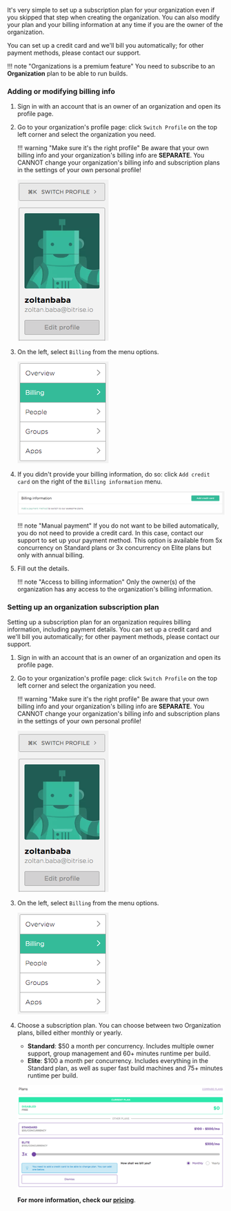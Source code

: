 <p>It's very simple to set up a subscription plan for your organization even if you skipped that step when creating the organization. You can also modify your plan and your billing information at any time if you are the owner of the organization.</p>
<p>You can set up a credit card and we'll bill you automatically; for other payment methods, please contact our support.</p>
<p>!!! note &quot;Organizations is a premium feature&quot;
You need to subscribe to an <strong>Organization</strong> plan to be able to run builds.</p>
<h3>Adding or modifying billing info</h3>
<ol>
<li>
<p>Sign in with an account that is an owner of an organization and open its profile page.</p>
</li>
<li>
<p>Go to your organization's profile page: click <code>Switch Profile</code> on the top left corner and select the organization you need.</p>
<p>!!! warning &quot;Make sure it's the right profile&quot;
Be aware that your own billing info and your organization's billing info are <strong>SEPARATE</strong>. You CANNOT change your organization's billing info and subscription plans in the settings of your own personal profile!</p>
<p><img src="/img/team-management/organization/switch-profile-2.png" alt="Screenshot"></p>
</li>
<li>
<p>On the left, select <code>Billing</code> from the menu options.</p>
<p><img src="/img/team-management/organization/billing-sidebar-menu.png" alt="Screenshot"></p>
</li>
<li>
<p>If you didn't provide your billing information, do so: click <code>Add credit card</code> on the right of the <code>Billing information</code> menu.</p>
<p><img src="/img/team-management/organization/add-credit-card.png" alt="Screenshot"></p>
<p>!!! note &quot;Manual payment&quot;
If you do not want to be billed automatically, you do not need to provide a credit card. In this case, contact our support to set up your payment method. This option is available from 5x concurrency on Standard plans or 3x concurrency on Elite plans but only with annual billing.</p>
</li>
<li>
<p>Fill out the details.</p>
<p>!!! note &quot;Access to billing information&quot;
Only the owner(s) of the organization has any access to the organization's billing information.</p>
</li>
</ol>
<h3>Setting up an organization subscription plan</h3>
<p>Setting up a subscription plan for an organization requires billing information, including payment details. You can set up a credit card and we'll bill you automatically; for other payment methods, please contact our support.</p>
<ol>
<li>
<p>Sign in with an account that is an owner of an organization and open its profile page.</p>
</li>
<li>
<p>Go to your organization's profile page: click <code>Switch Profile</code> on the top left corner and select the organization you need.</p>
<p>!!! warning &quot;Make sure it's the right profile&quot;
Be aware that your own billing info and your organization's billing info are <strong>SEPARATE</strong>. You CANNOT change your organization's billing info and subscription plans in the settings of your own personal profile!</p>
<p><img src="/img/team-management/organization/switch-profile-2.png" alt="Screenshot"></p>
</li>
<li>
<p>On the left, select <code>Billing</code> from the menu options.</p>
<p><img src="/img/team-management/organization/billing-sidebar-menu.png" alt="Screenshot"></p>
</li>
<li>
<p>Choose a subscription plan. You can choose between two Organization plans, billed either monthly or yearly.</p>
<ul>
<li><strong>Standard</strong>: $50 a month per concurrency. Includes multiple owner support, group management and 60+ minutes runtime per build.</li>
<li><strong>Elite</strong>: $100 a month per concurrency. Includes everything in the Standard plan, as well as super fast build machines and 75+ minutes runtime per build.</li>
</ul>
<p><img src="/img/team-management/organization/subscription-plans.png" alt="Screenshot"></p>
<p><strong>For more information, check our <a href="https://www.bitrise.io/pricing">pricing</a></strong>.</p>
</li>
</ol>
